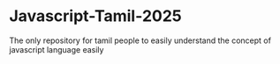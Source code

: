 # Javascript-Tamil-2025
The only repository for tamil people to easily understand the concept of javascript language easily
